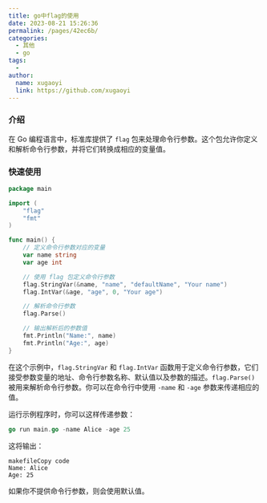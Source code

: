 ```yaml
---
title: go中flag的使用
date: 2023-08-21 15:26:36
permalink: /pages/42ec6b/
categories:
  - 其他
  - go
tags:
  - 
author: 
  name: xugaoyi
  link: https://github.com/xugaoyi
---
```

### 介绍

在 Go 编程语言中，标准库提供了 `flag` 包来处理命令行参数。这个包允许你定义和解析命令行参数，并将它们转换成相应的变量值。

### 快速使用

```go
package main

import (
	"flag"
	"fmt"
)

func main() {
	// 定义命令行参数对应的变量
	var name string
	var age int

	// 使用 flag 包定义命令行参数
	flag.StringVar(&name, "name", "defaultName", "Your name")
	flag.IntVar(&age, "age", 0, "Your age")

	// 解析命令行参数
	flag.Parse()

	// 输出解析后的参数值
	fmt.Println("Name:", name)
	fmt.Println("Age:", age)
}

```

在这个示例中，`flag.StringVar` 和 `flag.IntVar` 函数用于定义命令行参数，它们接受参数变量的地址、命令行参数名称、默认值以及参数的描述。`flag.Parse()` 被用来解析命令行参数。你可以在命令行中使用 `-name` 和 `-age` 参数来传递相应的值。

运行示例程序时，你可以这样传递参数：

```go
go run main.go -name Alice -age 25
```

这将输出：

```shell
makefileCopy code
Name: Alice
Age: 25
```

如果你不提供命令行参数，则会使用默认值。